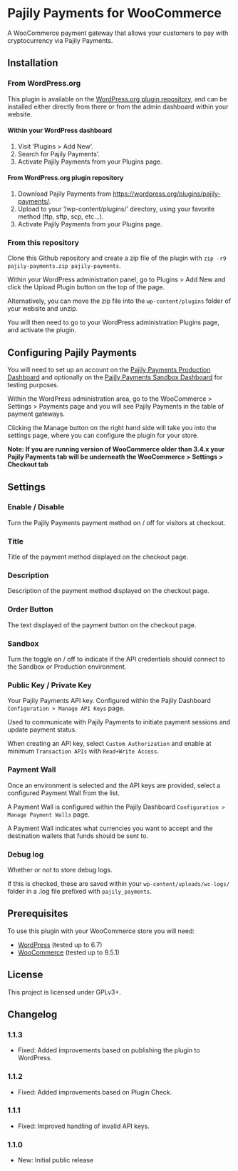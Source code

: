 # Pajily Payments for WooCommerce

A WooCommerce payment gateway that allows your customers to pay with cryptocurrency via Pajily Payments.

## Installation

### From WordPress.org

This plugin is available on the [WordPress.org plugin repository], and can be installed either directly from there or from the admin dashboard within your website.

#### Within your WordPress dashboard

1. Visit ‘Plugins > Add New’.
2. Search for Pajily Payments’.
3. Activate Pajily Payments from your Plugins page.

#### From WordPress.org plugin repository

1. Download Pajily Payments from <https://wordpress.org/plugins/pajily-payments/>.
2. Upload to your ‘/wp-content/plugins/’ directory, using your favorite method (ftp, sftp, scp, etc...).
3. Activate Pajily Payments from your Plugins page.

### From this repository

Clone this Github repository and create a zip file of the plugin with `zip -r9 pajily-payments.zip pajily-payments`.

Within your WordPress administration panel, go to Plugins > Add New and click the Upload Plugin button on the top of the page.

Alternatively, you can move the zip file into the `wp-content/plugins` folder of your website and unzip.

You will then need to go to your WordPress administration Plugins page, and activate the plugin.

## Configuring Pajily Payments

You will need to set up an account on the [Pajily Payments Production Dashboard] and optionally on the [Pajily Payments Sandbox Dashboard] for testing purposes.

Within the WordPress administration area, go to the WooCommerce > Settings > Payments page and you will see Pajily Payments in the table of payment gateways.

Clicking the Manage button on the right hand side will take you into the settings page, where you can configure the plugin for your store.

**Note: If you are running version of WooCommerce older than 3.4.x your Pajily Payments tab will be underneath the WooCommerce > Settings > Checkout tab**

## Settings

### Enable / Disable

Turn the Pajily Payments payment method on / off for visitors at checkout.

### Title

Title of the payment method displayed on the checkout page.

### Description

Description of the payment method displayed on the checkout page.

### Order Button

The text displayed of the payment button on the checkout page.

### Sandbox

Turn the toggle on / off to indicate if the API credentials should connect to the Sandbox or Production environment.

### Public Key / Private Key

Your Pajily Payments API key. Configured within the Pajily Dashboard `Configuration > Manage API Keys` page.

Used to communicate with Pajily Payments to initiate payment sessions and update payment status.

When creating an API key, select `Custom Authorization` and enable at minimum `Transaction APIs` with `Read+Write Access`.

### Payment Wall

Once an environment is selected and the API keys are provided, select a configured Payment Wall from the list.

A Payment Wall is configured within the Pajily Dashboard `Configuration > Manage Payment Walls` page.

A Payment Wall indicates what currencies you want to accept and the destination wallets that funds should be sent to.

### Debug log

Whether or not to store debug logs.

If this is checked, these are saved within your `wp-content/uploads/wc-logs/` folder in a .log file prefixed with `pajily_payments`.

## Prerequisites

To use this plugin with your WooCommerce store you will need:

* [WordPress] (tested up to 6.7)
* [WooCommerce] (tested up to 9.5.1)

## License

This project is licensed under GPLv3+.

## Changelog

### 1.1.3

* Fixed: Added improvements based on publishing the plugin to WordPress.

### 1.1.2

* Fixed: Added improvements based on Plugin Check.

### 1.1.1

* Fixed: Improved handling of invalid API keys.

### 1.1.0

* New: Initial public release

[Pajily Payments Production Dashboard]: <https://dashboard.pajily.com/>
[Pajily Payments Sandbox Dashboard]: <https://payment-sandbox.pajily.com/>
[WooCommerce]: <https://woocommerce.com/>
[WordPress]: <https://wordpress.org/>
[WordPress.org plugin repository]: <https://wordpress.org/plugins/pajily-payments/>